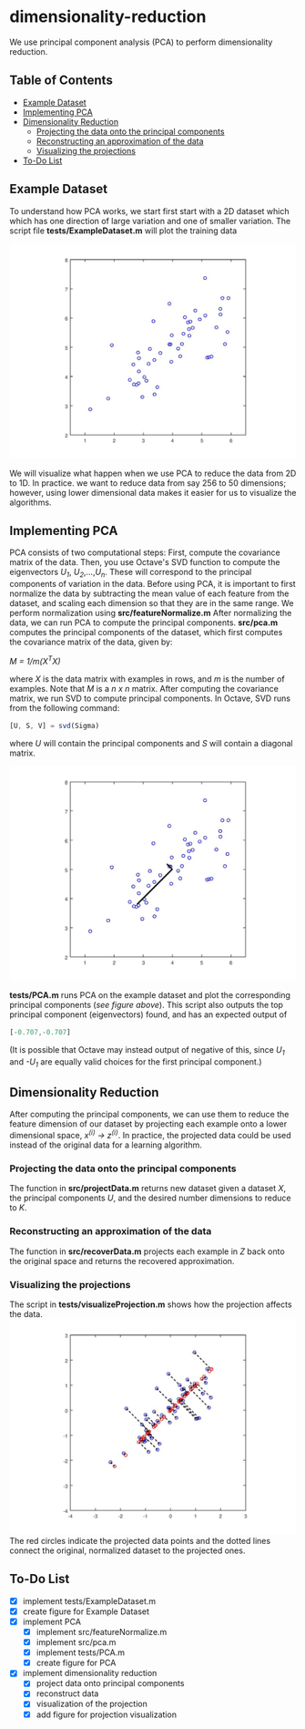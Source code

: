 # dimensionality-reduction
We use principal component analysis (PCA) to perform dimensionality reduction.

## Table of Contents
* [Example Dataset](#example-dataset)
* [Implementing PCA](#implementing-pca)
* [Dimensionality Reduction](#dimensionality-reduction)
  * [Projecting the data onto the principal components](#projecting-the-data-onto-the-principal-components)
  * [Reconstructing an approximation of the data](#reconstructing-an-approximation-of-the-data)
  * [Visualizing the projections](#visualizing-the-projections)
* [To-Do List](#to\-do-list)

## Example Dataset
To understand how PCA works, we start first start with a 2D dataset which which has
one direction of large variation and one of smaller variation. The script file **tests/ExampleDataset.m**
will plot the training data 

![Example Dataset 1](figures/figure1.jpg)

We will visualize what happen when we use
PCA to reduce the data from 2D to 1D. In practice. we want
to reduce data from say 256 to 50 dimensions; however, using lower dimensional data makes it easier 
for us to visualize the algorithms.

## Implementing PCA
PCA consists of two computational steps: First, compute the covariance matrix of the data.
Then, you use Octave's SVD function to compute the eigenvectors *U<sub>1</sub>*,
*U<sub>2</sub>*,...,*U<sub>n</sub>*. These will correspond to the principal
components of variation in the data.
Before using PCA, it is important to first normalize the data by subtracting
the mean value of each feature from the dataset, and scaling each dimension so
that they are in the same range. We perform normalization using **src/featureNormalize.m**
After normalizing the data, we can run PCA to compute the principal components.
**src/pca.m** computes the principal components of the dataset, which first computes
the covariance matrix of the data, given by:

*M = 1/m(X<sup>T</sup>X)*

where *X* is the data matrix with examples in rows, and *m* is the number
of examples. Note that *M* is a *n x n* matrix.
After computing the covariance matrix, we run SVD to compute principal components.
In Octave, SVD runs from the following command: 
```Octave
[U, S, V] = svd(Sigma)
```
where *U* will contain the principal components and *S* will contain a diagonal matrix.

![Computed eigenvectors on the dataset](figures/figure2.jpg)

**tests/PCA.m** runs PCA on the example dataset and plot the corresponding principal components
(*see figure above*). This script also outputs the top principal component (eigenvectors)
found, and has an expected output of
```Octave
[-0.707,-0.707]
```
(It is possible that Octave may instead output of negative of this, since *U<sub>1</sub>*
and *-U<sub>1</sub>* are equally valid choices for the first principal component.)

## Dimensionality Reduction
After computing the principal components, we can use them to reduce the feature 
dimension of our dataset by projecting each example onto a lower dimensional space,
*x<sup>(i)</sup> -> z<sup>(i)</sup>*. 
In practice, the projected data could be used instead of the original data 
for a learning algorithm. 

### Projecting the data onto the principal components
The function in **src/projectData.m** returns new dataset given a dataset *X*,
the principal components *U*, and the desired number dimensions to reduce to *K*.

### Reconstructing an approximation of the data
The function in **src/recoverData.m** projects each example in *Z* back onto the original
space and returns the recovered approximation.

### Visualizing the projections
The script in **tests/visualizeProjection.m** shows how the projection affects the data.
![Projections](figures/figure3.jpg)
The red circles indicate the projected data points and the dotted lines connect the original,
normalized dataset to the projected ones.

## To-Do List
- [X] implement tests/ExampleDataset.m
- [X] create figure for Example Dataset
- [X] implement PCA
  - [X] implement src/featureNormalize.m
  - [X] implement src/pca.m
  - [X] implement tests/PCA.m
  - [X] create figure for PCA
- [X] implement dimensionality reduction
  - [X] project data onto principal components
  - [X] reconstruct data 
  - [X] visualization of the projection
  - [X] add figure for projection visualization
